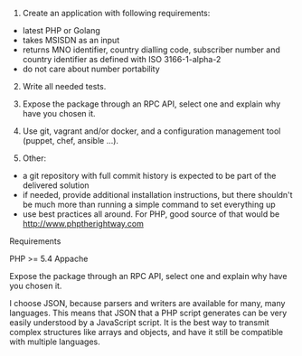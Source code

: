 
1. Create an application with following requirements:

- latest PHP or Golang
- takes MSISDN as an input
- returns MNO identifier, country dialling code, subscriber number and country identifier as defined with ISO 3166-1-alpha-2
- do not care about number portability

2. Write all needed tests.

3. Expose the package through an RPC API, select one and explain why have you chosen it.

4. Use git, vagrant and/or docker, and a configuration management tool (puppet, chef, ansible ...).

5. Other:

- a git repository with full commit history is expected to be part of the delivered solution
- if needed, provide additional installation instructions, but there shouldn't be much more than running a simple command to set everything up
- use best practices all around. For PHP, good source of that would be http://www.phptherightway.com


Requirements 

PHP >= 5.4
Appache


Expose the package through an RPC API, select one and explain why have you chosen it.

I choose JSON, because parsers and writers are available for many, many languages. This means that JSON that a PHP script generates can be very easily understood by a JavaScript script. It is the best way to transmit complex structures like arrays and objects, and have it still be compatible with multiple languages.